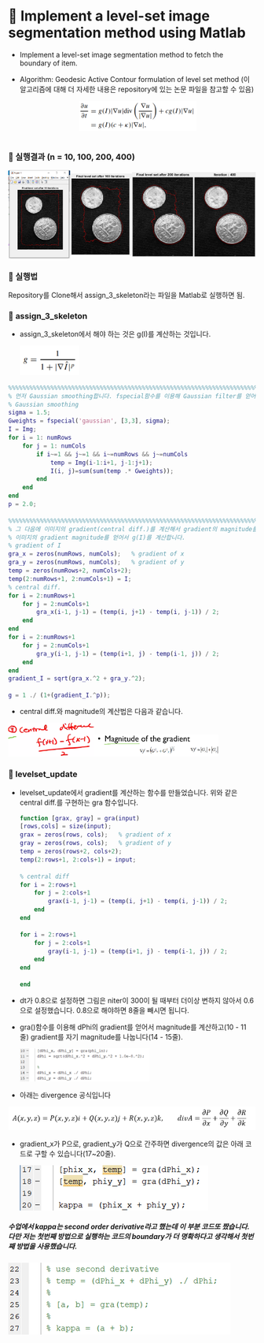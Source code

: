 # 📕 Implement a level-set image segmentation method using Matlab

* Implement a level-set image segmentation method to fetch the boundary of item.

* Algorithm: Geodesic Active Contour formulation of level set method (이 알고리즘에 대해 더 자세한 내용은 repository에 있는 논문 파일을 참고할 수 있음)

  <div  align="center">
      <img src="./images/Geodesic_Active_Contour_formulation.png" align=center width="50%" />
  </div><br>

### 🎈 실행결과 (n = 10, 100, 200, 400)

<img src="./images/image1.png" align=center width="25%" /><img src="./images/image2.png" align=center width="25%" /><img src="./images/image3.png" align=center width="25%" /><img src="./images/image4.png" align=center width="25%" />



### 📖 실행법

Repository를 Clone해서 assign_3_skeleton라는 파일을 Matlab로 실행하면 됨.

### 📖 **assign_3_skeleton**

* assign_3_skeleton에서 해야 하는 것은 g(I)를 계산하는 것입니다.

  <img src="./images/g.png" width="25%" />

```matlab
%%%%%%%%%%%%%%%%%%%%%%%%%%%%%%%%%%%%%%%%%%%%%%%%%%%%%%%%%%%%%%%%%%%%%%%%%%%%%%%%%%%%%%%%%%%%%%%%%%%%%
% 먼저 Gaussian smoothing합니다. fspecial함수를 이용해 Gaussian filter를 얻어서 이미지를 filtering합니다.
% Gaussian smoothing
sigma = 1.5;
Gweights = fspecial('gaussian', [3,3], sigma);
I = Img;
for i = 1: numRows
    for j = 1: numCols
        if i~=1 && j~=1 && i~=numRows && j~=numCols
            temp = Img(i-1:i+1, j-1:j+1);
            I(i, j)=sum(sum(temp .* Gweights));
        end
    end
end
p = 2.0;

%%%%%%%%%%%%%%%%%%%%%%%%%%%%%%%%%%%%%%%%%%%%%%%%%%%%%%%%%%%%%%%%%%%%%%%%%%%%%%%%%%%%%%%%%%%%%%%%%%%%%
% 그 다음에 이미지의 gradient(central diff.)를 계산해서 gradient의 magnitude를 계산합니다.
% 이미지의 gradient magnitude를 얻어서 g(I)를 계산합니다.
% gradient of I
gra_x = zeros(numRows, numCols);   % gradient of x
gra_y = zeros(numRows, numCols);   % gradient of y
temp = zeros(numRows+2, numCols+2);
temp(2:numRows+1, 2:numCols+1) = I;
% central diff.
for i = 2:numRows+1
    for j = 2:numCols+1
        gra_x(i-1, j-1) = (temp(i, j+1) - temp(i, j-1)) / 2;
    end
end
for i = 2:numRows+1
    for j = 2:numCols+1
        gra_y(i-1, j-1) = (temp(i+1, j) - temp(i-1, j)) / 2;
    end
end
gradient_I = sqrt(gra_x.^2 + gra_y.^2);

g = 1 ./ (1+(gradient_I.^p));
```

* central diff.와 magnitude의 계산법은 다음과 같습니다.

<img src="./images/image7.png" width="35%" /><img src="./images/image8.png" width="50%" />





### **📖 levelset_update**

* levelset_update에서 gradient를 계산하는 함수를 만들었습니다. 위와 같은 central diff.를 구현하는 gra 함수입니다.

  ```matlab
  function [grax, gray] = gra(input)
  [rows,cols] = size(input);
  grax = zeros(rows, cols);   % gradient of x
  gray = zeros(rows, cols);   % gradient of y
  temp = zeros(rows+2, cols+2);
  temp(2:rows+1, 2:cols+1) = input;
  
  % central diff
  for i = 2:rows+1
      for j = 2:cols+1
          grax(i-1, j-1) = (temp(i, j+1) - temp(i, j-1)) / 2;
      end
  end
  
  for i = 2:rows+1
      for j = 2:cols+1
          gray(i-1, j-1) = (temp(i+1, j) - temp(i-1, j)) / 2;
      end
  end
  
  end
  ```

  

* dt가 0.8으로 설정하면 그림은 niter이 300이 될 때부터 더이상 변하지 않아서 0.6으로 설정했습니다. 0.8으로 해야하면 8줄을 빼시면 됩니다.

* gra()함수를 이용해 dPhi의 gradient를 얻어서 magnitude를 계산하고(10 - 11 줄) gradient를 자기 magnitude를 나눕니다(14 - 15줄).

  <img src="./images/image10.png" width="55%" />

    

* 아래는 divergence 공식입니다

<img src="./images/divergence.png" />

* gradient_x가 P으로, gradient_y가 Q으로 간주하면 divergence의 값은 아래 코드로 구할 수 있습니다(17~20줄).

  <img src="./images/image11.png" />

  

##### 수업에서 kappa는 second order derivative라고 했는데 이 부분 코드또 짰습니다. 다만 저는 첫번째 방법으로 실행하는 코드의 boundary가 더 명확하다고 생각해서 첫번째 방법을 사용했습니다.

<img src="./images/image12.png" />